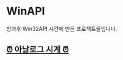 # WinAPI
방과후 Win32API 시간에 만든 프로젝트들입니다.


## [⏰ 아날로그 시계 ⏰](https://github.com/minyoung529/Win32API_Games/blob/main/AnalogueClock/README.md)
